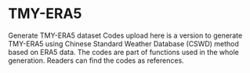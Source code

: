# TMY-ERA5
Generate TMY-ERA5 dataset
Codes upload here is a version to generate TMY-ERA5 using Chinese Standard Weather Database (CSWD) method based on ERA5 data.
The codes are part of functions used in the whole generation.
Readers can find the codes as references. 
